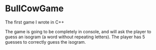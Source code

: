 # BullCowGame
The first game I wrote in C++

The game is going to be completely in console, and will ask the player to guess an isogram (a word without repeating letters).
The player has 5 guesses to correctly guess the isogram.
